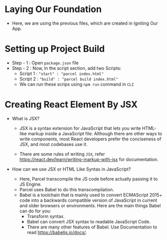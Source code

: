 # Laying Our Foundation
- Here, we are using the previous files, which are created in Igniting Our App.

# Setting up Project Build
- Step - 1 : Open `package.json` file
- Step - 2 : Now, In the script section, add two Scripts:
    - Script 1 : `"start" : "parcel index.html"`
    - Script 2 : `"build" : "parcel build index.html"`
    - We can run these scrips using `npm run` command in `CLI`

# Creating React Element By JSX
- What is JSX?
    - JSX is a syntax extension for JavaScript that lets you write HTML-like markup inside a JavaScript file. Although there are other ways to write components, most React developers prefer the conciseness of JSX, and most codebases use it.

    - There are some rules of writing `JSX`, refer https://react.dev/learn/writing-markup-with-jsx for documentation.

- How can we use JSX or HTML Like Syntax in JavaScript?
    - Here, Parcel transcompile the JS code before actually passing it to JS Engine.
    - Parcel uses Babel to do this transcompilation.
    - Babel is a toolchain that is mainly used to convert ECMAScript 2015+ code into a backwards compatible version of JavaScript in current and older browsers or environments. Here are the main things Babel can do for you:
        - Transform syntax.
        - Babel can convert JSX syntax to readable JavaScript Code.
        - There are many other features of Babel. Use Documentation to read https://babeljs.io/docs/.